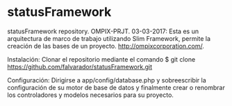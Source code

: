 # statusFramework
statusFramework repository. OMPIX-PRJT. 03-03-2017: Esta es un arquitectura de marco de trabajo utilizando Slim Framework, permite la creación de las bases de un proyecto. http://ompixcorporation.com/.

Instalación: Clonar el repositorio mediante el comando $ git clone https://github.com/falvarador/statusFramework.git

Configuración: Dirigirse a app/config/database.php y sobreescribir la configuración de su motor de base de datos y finalmente crear o renombrar los controladores y modelos necesarios para su proyecto.

